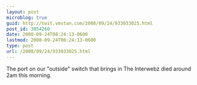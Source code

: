 ```yaml
---
layout: post
microblog: true
guid: http://twit.vmstan.com/2008/09/24/933033025.html
post_id: 3054260
date: 2008-09-24T08:24:13-0600
lastmod: 2008-09-24T08:24:13-0600
type: post
url: /2008/09/24/933033025.html
---
```

The port on our &quot;outside&quot; switch that brings in The Interwebz died around 2am this morning.
